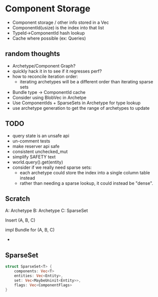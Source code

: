# Component Storage

* Component storage / other info stored in a Vec<ComponentInfo>
* ComponentId(usize) is the index into that list
* TypeId->ComponentId hash lookup
* Cache where possible (ex: Queries)

## random thoughts

* Archetype/Component Graph?
* quickly hack it in to see if it regresses perf?
* how to reconcile iteration order:
    * iterating archetypes will be a different order than iterating sparse sets
* Bundle type -> ComponentId cache
* Consider using BlobVec in Archetpe
* Use ComponentIds + SparseSets in Archetype for type lookup
* use archetype generation to get the range of archetypes to update


## TODO

* query state is an unsafe api
* un-comment tests
* make reserver api safe
* consistent unchecked_mut
* simplify SAFETY text
* world.query().get(entity)
* consider if we really need sparse sets:
    * each archetype could store the index into a single column table instead
    * rather than needing a sparse lookup, it could instead be "dense".


## Scratch

A: Archetype
B: Archetype
C: SparseSet

Insert (A, B, C)



impl Bundle for (A, B, C)

* 

## SparseSet

```rust
struct SparseSet<T> {
    components: Vec<T>
    entities: Vec<Entity>,
    set: Vec<MaybeUninit<Entity>>,
    flags: Vec<ComponentFlags>
}
```
